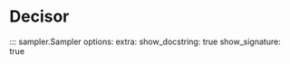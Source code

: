 # Decisor

::: sampler.Sampler
    options:
        extra:
            show_docstring: true
            show_signature: true